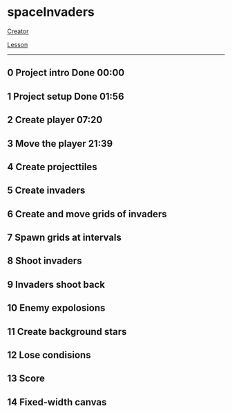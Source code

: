 # spaceInvaders

[Creator](https://www.youtube.com/channel/UC9Yp2yz6-pwhQuPlIDV_mjA)

[Lesson](https://www.youtube.com/watch?v=MCVU0w73uKI&t=23s)

------------------------------------------------------------

## 0 Project intro **Done** 00:00

## 1 Project setup **Done** 01:56

## 2 Create player 07:20

## 3 Move the player 21:39

## 4 Create projecttiles

## 5 Create invaders

## 6 Create and move grids of invaders

## 7 Spawn grids at intervals

## 8 Shoot invaders

## 9 Invaders shoot back

## 10 Enemy expolosions

## 11 Create background stars

## 12 Lose condisions

## 13 Score

## 14 Fixed-width canvas
